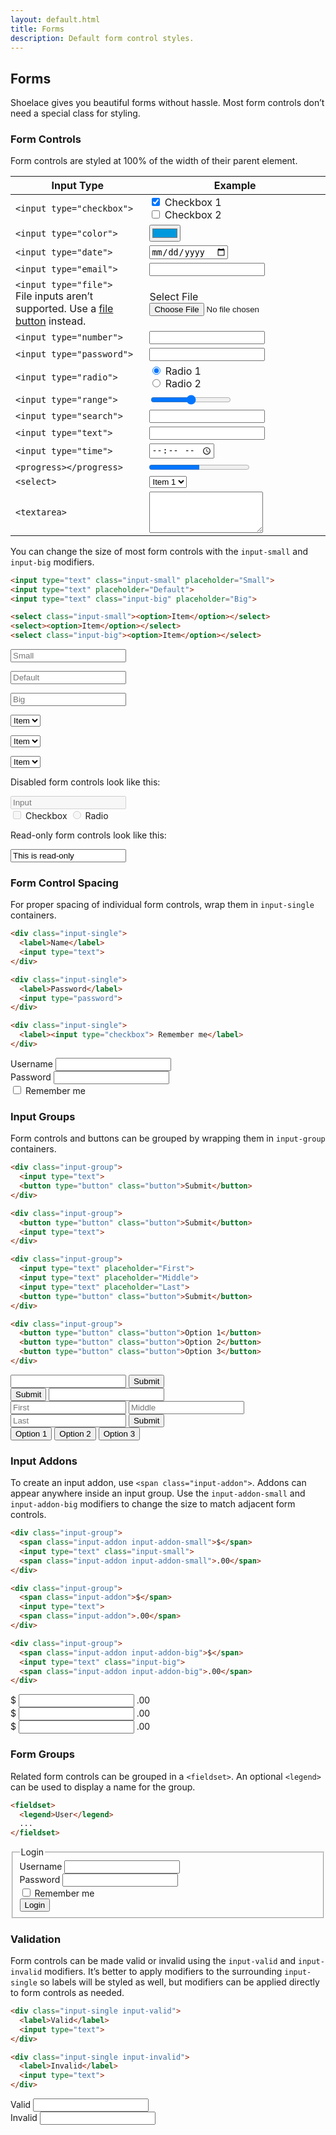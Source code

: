 ```yaml
---
layout: default.html
title: Forms
description: Default form control styles.
---
```


## Forms

Shoelace gives you beautiful forms without hassle. Most form controls don’t need a special class for styling.

### Form Controls

Form controls are styled at 100% of the width of their parent element.

<table class="table table-bordered">
  <thead>
    <tr>
      <th>Input Type</th>
      <th>Example</th>
    </tr>
  </thead>
  <tbody>
    <tr>
      <td><code>&lt;input type=&quot;checkbox&quot;&gt;</code></td>
      <td>
        <label><input type="checkbox" checked> Checkbox 1</label><br>
        <label><input type="checkbox"> Checkbox 2</label>
      </td>
    </tr>
    <tr>
      <td><code>&lt;input type=&quot;color&quot;&gt;</code></td>
      <td><input type="color" value="#0099dd"></td>
    </tr>
    <tr>
      <td><code>&lt;input type=&quot;date&quot;&gt;</code></td>
      <td><input type="date"></td>
    </tr>
    <tr>
      <td><code>&lt;input type=&quot;email&quot;&gt;</code></td>
      <td><input type="email"></td>
    </tr>
    <tr>
      <td>
        <code>&lt;input type=&quot;file&quot;&gt;</code>
        <br>
        <span class="text-small text-muted">
          File inputs aren’t supported. Use a <a href="#file-buttons">file button</a> instead.
        </span>
      </td>
      <td>
        <label class="button button-block">Select File <input type="file"></label>
      </td>
    </tr>
    <tr>
      <td><code>&lt;input type=&quot;number&quot;&gt;</code></td>
      <td><input type="number"></td>
    </tr>
    <tr>
      <td><code>&lt;input type=&quot;password&quot;&gt;</code></td>
      <td><input type="password"></td>
    </tr>
    <tr>
      <td><code>&lt;input type=&quot;radio&quot;&gt;</code></td>
      <td>
        <label><input type="Radio" name="radio" checked> Radio 1</label><br>
        <label><input type="Radio" name="radio"> Radio 2</label>
      </td>
    </tr>
    <tr>
      <td><code>&lt;input type=&quot;range&quot;&gt;</code></td>
      <td><input type="range"></td>
    </tr>
    <tr>
      <td><code>&lt;input type=&quot;search&quot;&gt;</code></td>
      <td><input type="search"></td>
    </tr>
    <tr>
      <td><code>&lt;input type=&quot;text&quot;&gt;</code></td>
      <td><input type="text"></td>
    </tr>
    <tr>
      <td><code>&lt;input type=&quot;time&quot;&gt;</code></td>
      <td><input type="time"></td>
    </tr>
    <tr>
      <td><code>&lt;progress&gt;&lt;/progress&gt;</code></td>
      <td><progress max="100" value="50"></progress></td>
    </tr>
    <tr>
      <td><code>&lt;select&gt;</code></td>
      <td>
        <select>
          <option>Item 1</option>
          <option>Item 2</option>
          <option>Item 3</option>
        </select>
      </td>
    </tr>
    <tr>
      <td><code>&lt;textarea&gt;</code></td>
      <td><textarea rows="4"></textarea></td>
    </tr>
  </tbody>
</table>

You can change the size of most form controls with the `input-small` and `input-big` modifiers.

```html
<input type="text" class="input-small" placeholder="Small">
<input type="text" placeholder="Default">
<input type="text" class="input-big" placeholder="Big">

<select class="input-small"><option>Item</option></select>
<select><option>Item</option></select>
<select class="input-big"><option>Item</option></select>
```

<div class="two-column">
  <p><input type="text" class="input-small" placeholder="Small"></p>
  <p><input type="text" placeholder="Default"></p>
  <p><input type="text" class="input-big" placeholder="Big"></p>
  <p><select class="input-small"><option>Item</option></select></p>
  <p><select><option>Item</option></select></p>
  <p><select class="input-big"><option>Item</option></select></p>
</div>

Disabled form controls look like this:

<div class="input-single">
  <input type="text" placeholder="Input" disabled>
</div>

<div class="input-single">
  <label><input type="checkbox" disabled> Checkbox</label>
  <label><input type="radio" disabled> Radio</label>
</div>

Read-only form controls look like this:

<div class="input-single">
  <input type="text" readonly value="This is read-only">
</div>

### Form Control Spacing

For proper spacing of individual form controls, wrap them in `input-single` containers.

```html
<div class="input-single">
  <label>Name</label>
  <input type="text">
</div>

<div class="input-single">
  <label>Password</label>
  <input type="password">
</div>

<div class="input-single">
  <label><input type="checkbox"> Remember me</label>
</div>
```

<div class="input-single">
  <label>Username</label>
  <input type="text">
</div>

<div class="input-single">
  <label>Password</label>
  <input type="password">
</div>

<div class="input-single">
  <label><input type="checkbox"> Remember me</label>
</div>

### Input Groups

Form controls and buttons can be grouped by wrapping them in `input-group` containers.

```html
<div class="input-group">
  <input type="text">
  <button type="button" class="button">Submit</button>
</div>

<div class="input-group">
  <button type="button" class="button">Submit</button>
  <input type="text">
</div>

<div class="input-group">
  <input type="text" placeholder="First">
  <input type="text" placeholder="Middle">
  <input type="text" placeholder="Last">
  <button type="button" class="button">Submit</button>
</div>

<div class="input-group">
  <button type="button" class="button">Option 1</button>
  <button type="button" class="button">Option 2</button>
  <button type="button" class="button">Option 3</button>
</div>
```

<div class="input-single">
  <div class="input-group">
    <input type="text">
    <button type="button">Submit</button>
  </div>
</div>

<div class="input-single">
  <div class="input-group">
    <button type="button">Submit</button>
    <input type="text">
  </div>
</div>

<div class="input-single">
  <div class="input-group">
    <input type="text" placeholder="First">
    <input type="text" placeholder="Middle">
    <input type="text" placeholder="Last">
    <button type="button">Submit</button>
  </div>
</div>

<div class="input-single">
  <div class="input-group">
    <button type="button">Option 1</button>
    <button type="button">Option 2</button>
    <button type="button">Option 3</button>
  </div>
</div>

### Input Addons

To create an input addon, use `<span class="input-addon">`. Addons can appear anywhere inside an input group. Use the `input-addon-small` and `input-addon-big` modifiers to change the size to match adjacent form controls.

```html
<div class="input-group">
  <span class="input-addon input-addon-small">$</span>
  <input type="text" class="input-small">
  <span class="input-addon input-addon-small">.00</span>
</div>

<div class="input-group">
  <span class="input-addon">$</span>
  <input type="text">
  <span class="input-addon">.00</span>
</div>

<div class="input-group">
  <span class="input-addon input-addon-big">$</span>
  <input type="text" class="input-big">
  <span class="input-addon input-addon-big">.00</span>
</div>
```

<div class="input-single">
  <div class="input-group">
    <span class="input-addon input-addon-small">$</span>
    <input type="text" class="input-small">
    <span class="input-addon input-addon-small">.00</span>
  </div>
</div>

<div class="input-single">
  <div class="input-group">
    <span class="input-addon">$</span>
    <input type="text">
    <span class="input-addon">.00</span>
  </div>
</div>

<div class="input-single">
  <div class="input-group">
    <span class="input-addon input-addon-big">$</span>
    <input type="text" class="input-big">
    <span class="input-addon input-addon-big">.00</span>
  </div>
</div>

### Form Groups

Related form controls can be grouped in a `<fieldset>`. An optional `<legend>` can be used to display a name for the group.

```html
<fieldset>
  <legend>User</legend>
  ...
</fieldset>
```

<fieldset>
  <legend>Login</legend>
  <div class="input-single">
    <label>Username</label>
    <input type="text">
  </div>
  <div class="input-single">
    <label>Password</label>
    <input type="password">
  </div>
  <div class="input-single">
    <label>
      <input type="checkbox"> Remember me
    </label>
  </div>
  <div class="input-single">
    <button type="button">Login</button>
  </div>
</fieldset>

### Validation

Form controls can be made valid or invalid using the `input-valid` and `input-invalid` modifiers. It’s better to apply modifiers to the surrounding `input-single` so labels will be styled as well, but modifiers can be applied directly to form controls as needed.

```html
<div class="input-single input-valid">
  <label>Valid</label>
  <input type="text">
</div>

<div class="input-single input-invalid">
  <label>Invalid</label>
  <input type="text">
</div>
```

<div class="two-column">
  <div class="input-single input-valid">
    <label>Valid</label>
    <input type="text">
  </div>

  <div class="input-single input-invalid">
    <label>Invalid</label>
    <input type="text">
  </div>
</div>
